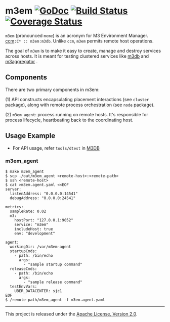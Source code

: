 m3em [![GoDoc][doc-img]][doc] [![Build Status][ci-img]][ci] [![Coverage Status][cov-img]][cov]
==============================================================================================

`m3em` (pronounced `meme`) is an acronym for M3 Environment Manager. [ccm](https://github.com/pcmanus/ccm)`:C* :: m3em:m3db`. Unlike `ccm`, `m3em` permits remote host operations.

The goal of `m3em` is to make it easy to create, manage and destroy services across hosts. It is meant for testing clustered services like [m3db](https://github.com/m3db/m3db) and [m3aggregator](https://github.com/m3db/m3aggregator) .

[doc-img]: https://godoc.org/github.com/m3db/m3em?status.svg
[doc]: https://godoc.org/github.com/m3db/m3em
[ci-img]: https://travis-ci.org/m3db/m3em.svg?branch=master
[ci]: https://travis-ci.org/m3db/m3em
[cov-img]: https://coveralls.io/repos/m3db/m3em/badge.svg?branch=master&service=github
[cov]: https://coveralls.io/github/m3db/m3em?branch=master


## Components
There are two primary components in m3em:

(1) API constructs encapsulating placement interactions (see `cluster` package), along with remote process orchestration (see `node` package).

(2) `m3em_agent`: process running on remote hosts. It's responsible for process lifecycle, heartbeating back to the coordinating host.

## Usage Example
- For API usage, refer `tools/dtest` in [M3DB](https://github.com/m3db/m3db)

### m3em_agent

```
$ make m3em_agent
$ scp ./out/m3em_agent <remote-host>:<remote-path>
$ ssh <remote-host>
$ cat >m3em.agent.yaml <<EOF
server:
  listenAddress: "0.0.0.0:14541"
  debugAddress: "0.0.0.0:24541"

metrics:
  sampleRate: 0.02
  m3:
    hostPort: "127.0.0.1:9052"
    service: "m3em"
    includeHost: true
    env: "development"

agent:
  workingDir: /var/m3em-agent
  startupCmds:
    - path: /bin/echo
      args:
        - "sample startup command"
  releaseCmds:
    - path: /bin/echo
      args:
        - "sample release command"
  testEnvVars:
    UBER_DATACENTER: sjc1
EOF
$ /remote-path/m3em_agent -f m3em.agent.yaml
```

<hr>

This project is released under the [Apache License, Version 2.0](LICENSE).

